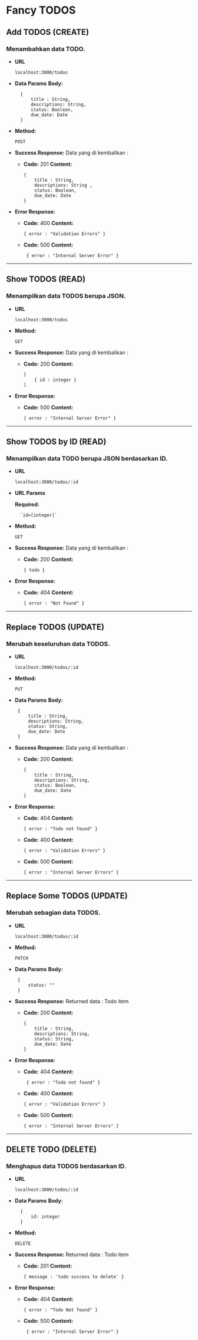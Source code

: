 # **Fancy TODOS**

## **Add TODOS (CREATE)**

### **Menambahkan data TODO.**

-   **URL**

		localhost:3000/todos
		
- **Data Params**
	**Body:**

		{
			title : String,
			descriptions: String,
			status: Boolean,
			due_date: Date
		}
 
-   **Method:** 
 
    `POST` 
 
-   **Success Response:**
	   Data yang di kembalikan : 
    -   **Code:**  201 
        **Content:** 

	        {
				title : String,
				descriptions: String ,
				status: Boolean,
				due_date: Date
			}

-   **Error Response:** 
 
    -   **Code:**  400 
        **Content:**
        
	        { error : "Validation Errors" }
 
     - **Code:**  500
        **Content:** 

			{ error : "Internal Server Error" }

---

## **Show TODOS (READ)**

### **Menampilkan data TODOS berupa JSON.**

-   **URL**

		localhost:3000/todos
 
-   **Method:** 

    `GET` 
 
-   **Success Response:**
	   Data yang di kembalikan : 
    -   **Code:**  200 
        **Content:**

			[
				{ id : integer }
			]

-   **Error Response:** 
 
    -   **Code:**  500 
        **Content:** 

			{ error : "Internal Server Error" }
 
 ---
## **Show TODOS by ID (READ)**

### **Menampilkan data TODO berupa JSON berdasarkan ID.**

-   **URL**

		localhost:3000/todos/:id
		
- **URL Params**

	**Required:**

		`id=[integer]`
 
-   **Method:** 
 
    `GET` 
 
-   **Success Response:**
	   Data yang di kembalikan : 

    -   **Code:**  200 
        **Content:** 

			{ todo }

-   **Error Response:** 

    -   **Code:**  404 
        **Content:**

			{ error : "Not Found" }
 
---
## **Replace TODOS (UPDATE)**

### **Merubah keseluruhan data TODOS.**

-   **URL**

		localhost:3000/todos/:id

-   **Method:** 
 
    `PUT` 
		
 - **Data Params**
	**Body:**

		{
			title : String,
			descriptions: String,
			status: String,
			due_date: Date
		}
 
-   **Success Response:**
	   Data yang di kembalikan : 

    -   **Code:**  200 
        **Content:** 
         
	        {
				title : String,
				descriptions: String,
				status: Boolean,
				due_date: Date
			}
 
-   **Error Response:** 
 
    -   **Code:**  404 
        **Content:**

			{ error : "Todo not found" }

      - **Code:**  400 
        **Content:** 

			{ error : "Validation Errors" }

       - **Code:**  500
        **Content:** 

			 { error : "Internal Server Errors" }

---
## **Replace Some TODOS (UPDATE)**

### **Merubah sebagian data TODOS.**

-   **URL**

		localhost:3000/todos/:id
		
-   **Method:** 
 
    `PATCH` 
		
 - **Data Params**
	**Body:**

		{
			status: ""
		}
 
 
 
-   **Success Response:**
	   Returned data : Todo item
 
    -   **Code:**  200 
        **Content:** 
        
	        {
				title : String,
				descriptions: String,
				status: String,
				due_date: Date
			}
 
-   **Error Response:** 
 
    -   **Code:**  404 
        **Content:** 
        
			 { error : "Todo not found" }

      - **Code:**  400 
        **Content:** 

			{ error : "Validation Errors" }
       - **Code:**  500
        **Content:** 

			 { error : "Internal Server Errors" }

---
## **DELETE  TODO (DELETE)**

### **Menghapus data TODOS berdasarkan ID.**

-   **URL**

		localhost:3000/todos/:id
		
- **Data Params**
	**Body:**

		{
			id: integer
		}
 
-   **Method:** 
 
    `DELETE` 
 
-   **Success Response:**
	   Returned data : Todo item 
 
    -   **Code:**  201 
        **Content:**

			{ message : 'todo success to delete' }
 
-   **Error Response:** 
 
    -   **Code:**  404
        **Content:** 

			{ error : "Todo Not found" }
    
     - **Code:**  500
        **Content:** 

			{ error : "Internal Server Error" }
